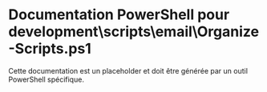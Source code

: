 # Documentation PowerShell pour development\scripts\email\Organize-Scripts.ps1

Cette documentation est un placeholder et doit être générée par un outil PowerShell spécifique.
